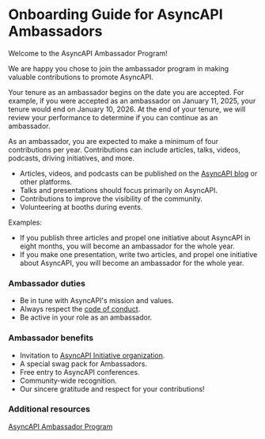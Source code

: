 # Onboarding Guide for AsyncAPI Ambassadors
Welcome to the AsyncAPI Ambassador Program! 

We are happy you chose to join the ambassador program in making valuable contributions to promote AsyncAPI.

Your tenure as an ambassador begins on the date you are accepted. For example, if you were accepted as an ambassador on January 11, 2025, your tenure would end on January 10, 2026. At the end of your tenure, we will review your performance to determine if you can continue as an ambassador.


As an ambassador, you are expected to make a minimum of four contributions per year. Contributions can include articles, talks, videos, podcasts, driving initiatives, and more.

- Articles, videos, and podcasts can be published on the [AsyncAPI blog](https://www.asyncapi.com/blog) or other platforms.
- Talks and presentations should focus primarily on AsyncAPI.
- Contributions to improve the visibility of the community.
- Volunteering at booths during events.


Examples:
- If you publish three articles and propel one initiative about AsyncAPI in eight months, you will become an ambassador for the whole year.
- If you make one presentation, write two articles, and propel one initiative about AsyncAPI, you will become an ambassador for the whole year.



### Ambassador duties
- Be in tune with AsyncAPI's mission and values.
- Always respect the [code of conduct](https://github.com/asyncapi/.github/blob/master/CODE_OF_CONDUCT.md).
- Be active in your role as an ambassador.

### Ambassador benefits
- Invitation to [AsyncAPI Initiative organization](https://github.com/orgs/asyncapi/people).
- A special swag pack for Ambassadors.
- Free entry to AsyncAPI conferences.
- Community-wide recognition.
- Our sincere gratitude and respect for your contributions!

### Additional resources
[AsyncAPI Ambassador Program](https://github.com/asyncapi/community/blob/master/AMBASSADOR_ORGANIZATION.md)
